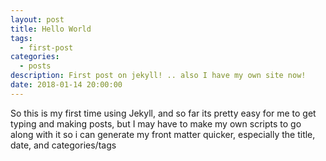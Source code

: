 ```yaml
---
layout: post
title: Hello World
tags:
  - first-post
categories:
  - posts
description: First post on jekyll! .. also I have my own site now!
date: 2018-01-14 20:00:00
---
```


So this is my first time using Jekyll, and so far its pretty easy for me to get typing and making posts, but I may have to make my own scripts to go along with it so i can generate my front matter quicker, especially the title, date, and categories/tags